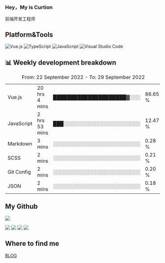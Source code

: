 ### Hey，My is Curtion
前端开发工程师
## Platform&Tools

![Vue.js](https://img.shields.io/badge/-Vue.js-4FC08D?style=flat-square&logo=Vue.js&logoColor=white)
![TypeScript](https://img.shields.io/badge/-TypeScript-007ACC?style=flat-square&logo=typescript&logoColor=white)
![JavaScript](https://img.shields.io/badge/-JavaScript-F7DF1E?style=flat-square&logo=javascript&logoColor=black)
![Visual Studio Code](https://img.shields.io/badge/-VSCode-007ACC?style=flat-square&logo=Visual-Studio-Code&logoColor=white)

## 📊 Weekly development breakdown

<!--START_SECTION:waka-->

<table><caption>From: 22 September 2022 - To: 29 September 2022</caption><tr><td>Vue.js</td><td>20 hrs 4 mins</td><td>█████████████████████▓░░░</td><td>86.65 %</td></tr><tr><td>JavaScript</td><td>2 hrs 53 mins</td><td>███░░░░░░░░░░░░░░░░░░░░░░</td><td>12.47 %</td></tr><tr><td>Markdown</td><td>3 mins</td><td>░░░░░░░░░░░░░░░░░░░░░░░░░</td><td>0.28 %</td></tr><tr><td>SCSS</td><td>2 mins</td><td>░░░░░░░░░░░░░░░░░░░░░░░░░</td><td>0.21 %</td></tr><tr><td>Git Config</td><td>2 mins</td><td>░░░░░░░░░░░░░░░░░░░░░░░░░</td><td>0.20 %</td></tr><tr><td>JSON</td><td>2 mins</td><td>░░░░░░░░░░░░░░░░░░░░░░░░░</td><td>0.18 %</td></tr></table>

<!--END_SECTION:waka-->

## My Github

![](http://github-profile-summary-cards.vercel.app/api/cards/profile-details?username=curtion&theme=nord_bright)

![](http://github-profile-summary-cards.vercel.app/api/cards/stats?username=curtion&theme=nord_bright)
![](http://github-profile-summary-cards.vercel.app/api/cards/productive-time?username=curtion&theme=nord_bright&utcOffset=8)
![](http://github-profile-summary-cards.vercel.app/api/cards/repos-per-language?username=curtion&theme=nord_bright)
![](http://github-profile-summary-cards.vercel.app/api/cards/most-commit-language?username=curtion&theme=nord_bright)

## Where to find me

[BLOG](https://blog.3gxk.net)
